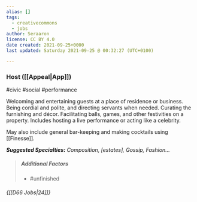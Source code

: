 ```yaml
---
alias: []
tags:
  - creativecommons
  - jobs
author: Seraaron
license: CC BY 4.0
date created: 2021-09-25+0000
last updated: Saturday 2021-09-25 @ 00:32:27 (UTC+0100)

---
```


### Host ([[Appeal|App]])

#civic #social #performance 

Welcoming and entertaining guests at a place of residence or business. Being cordial and polite, and directing servants when needed. Curating the furnishing and décor. Facilitating balls, games, and other festivities on a property. Includes hosting a live performance or acting like a celebrity.

May also include general bar-keeping and making cocktails using [[Finesse]].

_**Suggested Specialties:** Composition, [estates], Gossip, Fashion…_

> ##### Additional Factors
>
> -   #unfinished

###### {[[D66 Jobs|24]]}
